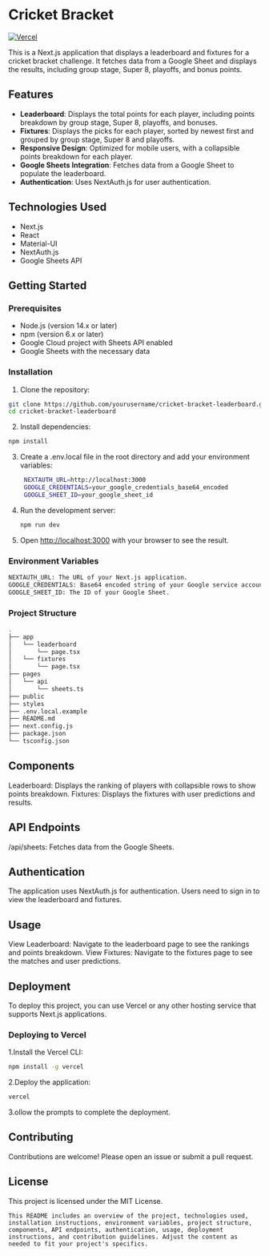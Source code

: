 # Cricket Bracket

[![Vercel](https://vercelbadge.vercel.app/api/arsidada/cricket-bracket)](https://vercel.com/arsidada/cricket-bracket)

This is a Next.js application that displays a leaderboard and fixtures for a cricket bracket challenge. It fetches data from a Google Sheet and displays the results, including group stage, Super 8, playoffs, and bonus points.

## Features

- **Leaderboard**: Displays the total points for each player, including points breakdown by group stage, Super 8, playoffs, and bonuses.
- **Fixtures**: Displays the picks for each player, sorted by newest first and grouped by group stage, Super 8 and playoffs.
- **Responsive Design**: Optimized for mobile users, with a collapsible points breakdown for each player.
- **Google Sheets Integration**: Fetches data from a Google Sheet to populate the leaderboard.
- **Authentication**: Uses NextAuth.js for user authentication.

## Technologies Used

- Next.js
- React
- Material-UI
- NextAuth.js
- Google Sheets API

## Getting Started

### Prerequisites

- Node.js (version 14.x or later)
- npm (version 6.x or later)
- Google Cloud project with Sheets API enabled
- Google Sheets with the necessary data

### Installation

1. Clone the repository:

```bash
git clone https://github.com/yourusername/cricket-bracket-leaderboard.git
cd cricket-bracket-leaderboard
```

2. Install dependencies:

```bash
npm install
```

3. Create a .env.local file in the root directory and add your environment variables:

   ```bash
    NEXTAUTH_URL=http://localhost:3000
    GOOGLE_CREDENTIALS=your_google_credentials_base64_encoded
    GOOGLE_SHEET_ID=your_google_sheet_id
    ```

4. Run the development server:

    ```bash
    npm run dev
    ```

5. Open <http://localhost:3000> with your browser to see the result.

### Environment Variables

```bash
NEXTAUTH_URL: The URL of your Next.js application.
GOOGLE_CREDENTIALS: Base64 encoded string of your Google service account credentials JSON.
GOOGLE_SHEET_ID: The ID of your Google Sheet.
```

### Project Structure

```bash
.
├── app
│   └── leaderboard
│       └── page.tsx
│   └── fixtures
│       └── page.tsx
├── pages
│   └── api
│       └── sheets.ts
├── public
├── styles
├── .env.local.example
├── README.md
├── next.config.js
├── package.json
└── tsconfig.json
```

## Components

Leaderboard: Displays the ranking of players with collapsible rows to show points breakdown.
Fixtures: Displays the fixtures with user predictions and results.

## API Endpoints

/api/sheets: Fetches data from the Google Sheets.

## Authentication

The application uses NextAuth.js for authentication. Users need to sign in to view the leaderboard and fixtures.

## Usage

View Leaderboard: Navigate to the leaderboard page to see the rankings and points breakdown.
View Fixtures: Navigate to the fixtures page to see the matches and user predictions.

## Deployment

To deploy this project, you can use Vercel or any other hosting service that supports Next.js applications.

### Deploying to Vercel

1.Install the Vercel CLI:

```bash
npm install -g vercel
```

2.Deploy the application:

```bash
vercel
```

3.ollow the prompts to complete the deployment.

## Contributing

Contributions are welcome! Please open an issue or submit a pull request.

## License

This project is licensed under the MIT License.

```vbnet
This README includes an overview of the project, technologies used, installation instructions, environment variables, project structure, components, API endpoints, authentication, usage, deployment instructions, and contribution guidelines. Adjust the content as needed to fit your project's specifics.
```
